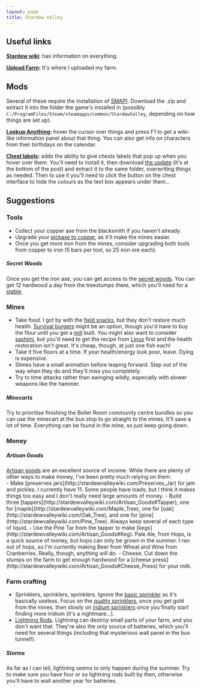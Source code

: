 ```yaml
---
layout: page
title: Stardew Valley
---
```

## Useful links
**[Stardew wiki](http://stardewvalleywiki.com/Stardew_Valley_Wiki)**: has information on everything.

**[Upload Farm](http://upload.farm):** It's where I uploaded my farm.

## Mods
Several of these require the installation of [SMAPI](https://github.com/cjsu/SMAPI/releases). Download the .zip and extract it into the folder the game's installed in (possibly ```C:/ProgramFiles/Steam/steamapps/common/StardewValley```, depending on how things are set up).


**[Lookup Anything](http://www.nexusmods.com/stardewvalley/mods/541/?):** hover the cursor over things and press F1 to get a wiki-like information panel about that thing. You can also get info on characters from their birthdays on the calendar.

**[Chest labels](http://www.nexusmods.com/stardewvalley/mods/242/):** adds the ability to give chests labels that pop up when you hover over them. You'll need to install it, then download [the update](http://community.playstarbound.com/threads/smapi-entos-home-of-abandoned-mods.125031/) (it's at the bottom of the post) and extract it to the same folder, overwriting things as needed. Then to use it you'll need to click the button on the chest interface to hide the colours as the text box appears under them...


## Suggestions

### Tools
- Collect your copper axe from the blacksmith if you haven't already.
- Upgrade your [pickaxe to copper](http://stardewvalleywiki.com/Copper_Pickaxe), as it'll make the mines easier.
- Once you get more iron from the mines, consider upgrading both tools from copper to iron (5 bars per tool, so 25 iron ore each).

<div class="info">
<h5>Secret Woods</h5>
Once you get the iron axe, you can get access to the <a href="http://stardewvalleywiki.com/Secret_Woods">secret woods</a>. You can get 12 hardwood a day from the treestumps there, which you'll need for a <a href="http://stardewvalleywiki.com/Stable">stable</a>.
</div>

### Mines
- Take food. I got by with the [field snacks](http://stardewvalleywiki.com/Field_Snack), but they don't restore much health. [Survival burgers](http://stardewvalleywiki.com/Survival_Burger) might be an option, though you'd have to buy the flour until you get a [mill](http://stardewvalleywiki.com/Mill) built. You might also want to consider [sashimi](http://stardewvalleywiki.com/Sashimi), but you'd need to get the recipe from [Linus](http://stardewvalleywiki.com/Linus) first and the health restoration isn't great. It's cheap, though, at just one fish each!
- Take it five floors at a time. If your health/energy look poor, leave. Dying is expensive.
- Slimes have a small animation before leaping forward. Step out of the way when they do and they'll miss you completely.
- Try to time attacks rather than swinging wildly, especially with slower weapons like the hammer.

<div class="info">
<h5>Minecarts</h5>
Try to prioritise finishing the Boiler Room community centre bundles so you can use the minecart at the bus stop to go straight to the mines. It'll save a lot of time. Everything can be found in the mine, so just keep going down.
</div>

### Money
<div class="info">
<h5>Artisan Goods</h5>
<a href="http://stardewvalleywiki.com/Artisan_Goods">Artisan goods</a> are an excellent source of income. While there are plenty of other ways to make money, I've been pretty much relying on them.
</div>
- Make [preserves jars](http://stardewvalleywiki.com/Preserves_Jar) for jam and pickles. I currently have 11. Some people have loads, but I think it makes things too easy and I don't really need large amounts of money.
- Build three [tappers](http://stardewvalleywiki.com/Artisan_Goods#Tapper), one for [maple](http://stardewvalleywiki.com/Maple_Tree), one for [oak](http://stardewvalleywiki.com/Oak_Tree), and one for [pine](http://stardewvalleywiki.com/Pine_Tree). Always keep several of each type of liquid.
- Use the Pine Tar from the tapper to make [kegs](http://stardewvalleywiki.com/Artisan_Goods#Keg). Pale Ale, from Hops, is a quick source of money, but hops can only be grown in the summer. I ran out of hops, so I'm currently making Beer from Wheat and Wine from Cranberries. Really, though, anything will do.
- Cheese. Cut down the stumps on the farm to get enough hardwood for a [cheese press](http://stardewvalleywiki.com/Artisan_Goods#Cheese_Press) for your milk.

### Farm crafting
- Sprinklers, sprinklers, sprinklers. Ignore the [basic sprinkler](http://stardewvalleywiki.com/Sprinkler) as it's basically useless. Focus on the [quality sprinklers](http://stardewvalleywiki.com/Quality_Sprinkler), once you get gold from the mines, then slowly on [iridium sprinklers](http://stardewvalleywiki.com/Iridium_Sprinkler) once you finally start finding more iridium (it's a nightmare...).
- [Lightning Rods](http://stardewvalleywiki.com/Lightning_Rod). Lightning can destroy small parts of your farm, and you don't want that. They're also the only source of batteries, which you'll need for several things (including that mysterious wall panel in the bus tunnel!).
<div class="info">
<h5>Storms</h5>
As far as I can tell, lightning seems to only happen during the summer. Try to make sure you have four or so lightning rods built by then, otherwise you'll have to wait another year for batteries.
</div>
